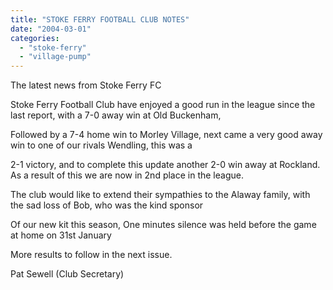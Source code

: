```yaml
---
title: "STOKE FERRY FOOTBALL CLUB NOTES"
date: "2004-03-01"
categories: 
  - "stoke-ferry"
  - "village-pump"
---
```


The latest news from Stoke Ferry FC

Stoke Ferry Football Club have enjoyed a good run in the league since the last report, with a 7-0 away win at Old Buckenham,

Followed by a 7-4 home win to Morley Village, next came a very good away win to one of our rivals Wendling, this was a

2-1 victory, and to complete this update another 2-0 win away at Rockland. As a result of this we are now in 2nd place in the league.

The club would like to extend their sympathies to the Alaway family, with the sad loss of Bob, who was the kind sponsor

Of our new kit this season, One minutes silence was held before the game at home on 31st January

More results to follow in the next issue.

Pat Sewell (Club Secretary)
